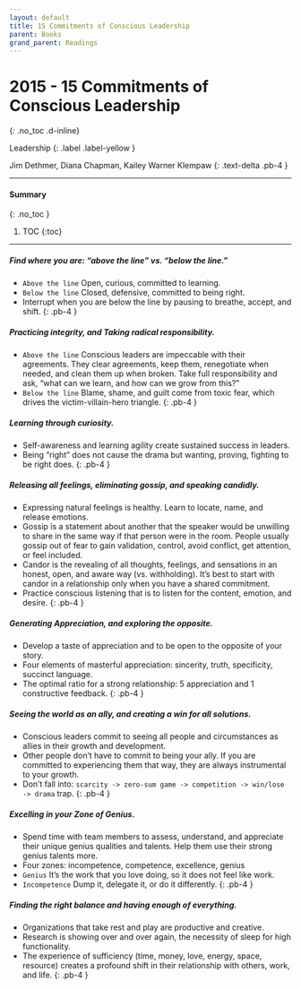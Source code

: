 ```yaml
---
layout: default
title: 15 Commitments of Conscious Leadership
parent: Books
grand_parent: Readings
---
```


# 2015 - 15 Commitments of Conscious Leadership
{: .no_toc .d-inline}

Leadership
{: .label .label-yellow }

Jim Dethmer, Diana Chapman, Kailey Warner Klempaw
{: .text-delta .pb-4 }

---

#### Summary 
{: .no_toc }

1. TOC
{:toc}

---

##### Find where you are: “above the line” vs. “below the line.”
- `Above the line` Open, curious, committed to learning.
- `Below the line` Closed, defensive, committed to being right.
- Interrupt when you are below the line by pausing to breathe, accept, and shift.
{: .pb-4 }

##### Practicing integrity, and Taking radical responsibility.
- `Above the line` Conscious leaders are impeccable with their agreements. They clear agreements, keep them, renegotiate when needed, and clean them up when broken. Take full responsibility and ask, “what can we learn, and how can we grow from this?” 
- `Below the line` Blame, shame, and guilt come from toxic fear, which drives the victim-villain-hero triangle.
{: .pb-4 }

##### Learning through curiosity.
- Self-awareness and learning agility create sustained success in leaders.
- Being “right” does not cause the drama but wanting, proving, fighting to be right does.
{: .pb-4 }

##### Releasing all feelings, eliminating gossip, and speaking candidly.
- Expressing natural feelings is healthy. Learn to locate, name, and release emotions.
- Gossip is a statement about another that the speaker would be unwilling to share in the same way if that person were in the room. People usually gossip out of fear to gain validation, control, avoid conflict, get attention, or feel included.
- Candor is the revealing of all thoughts, feelings, and sensations in an honest, open, and aware way (vs. withholding). It’s best to start with candor in a relationship only when you have a shared commitment.
- Practice conscious listening that is to listen for the content, emotion, and desire.
{: .pb-4 }

##### Generating Appreciation, and exploring the opposite.
- Develop a taste of appreciation and to be open to the opposite of your story.
- Four elements of masterful appreciation: sincerity, truth, specificity, succinct language.
- The optimal ratio for a strong relationship: 5 appreciation and 1 constructive feedback.
{: .pb-4 }

##### Seeing the world as an ally, and creating a win for all solutions.
- Conscious leaders commit to seeing all people and circumstances as allies in their growth and development.
- Other people don’t have to commit to being your ally. If you are committed to experiencing them that way, they are always instrumental to your growth.
- Don’t fall into: `scarcity -> zero-sum game -> competition -> win/lose -> drama` trap.
{: .pb-4 }

##### Excelling in your Zone of Genius.
- Spend time with team members to assess, understand, and appreciate their unique genius qualities and talents. Help them use their strong genius talents more.
- Four zones: incompetence, competence, excellence, genius
- `Genius` It’s the work that you love doing, so it does not feel like work.
- `Incompetence` Dump it, delegate it, or do it differently.
{: .pb-4 }

##### Finding the right balance and having enough of everything.
- Organizations that take rest and play are productive and creative.
- Research is showing over and over again, the necessity of sleep for high functionality.
- The experience of sufficiency (time, money, love, energy, space, resource) creates a profound shift in their relationship with others, work, and life.
{: .pb-4 }
